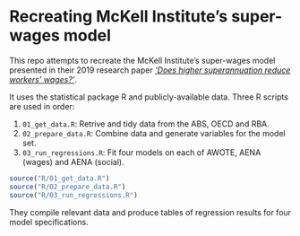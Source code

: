 
<!-- README.md is generated from README.Rmd. Please edit that file -->

# Recreating McKell Institute’s super-wages model

This repo attempts to recreate the McKell Institute’s super-wages model
presented in their 2019 research paper [*‘Does higher superannuation
reduce workers’
wages?’*](https://mckellinstitute.org.au/app/uploads/Does-higher-superannuation-reduce-wages.pdf).

It uses the statistical package R and publicly-available data. Three R
scripts are used in order:

1.  `01_get_data.R`: Retrive and tidy data from the ABS, OECD and RBA.
2.  `02_prepare_data.R`: Combine data and generate variables for the
    model set.
3.  `03_run_regressions.R`: Fit four models on each of AWOTE, AENA
    (wages) and AENA (social).

<!-- end list -->

``` r
source("R/01_get_data.R")
source("R/02_prepare_data.R")
source("R/03_run_regressions.R")
```

They compile relevant data and produce tables of regression results for
four model specifications.
